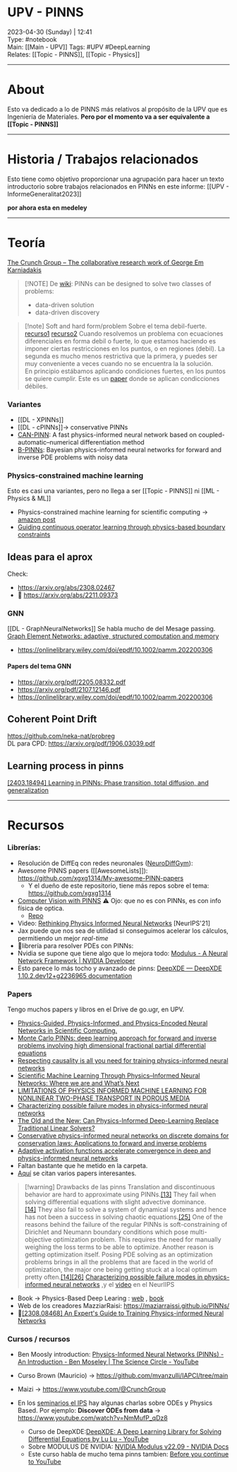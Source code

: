 # UPV - PINNS  
2023-04-30 (Sunday) | 12:41   
Type: #notebook  
Main: [[Main - UPV]]
Tags: #UPV  #DeepLearning  
Relates: [[Topic - PINNS]], [[Topic - Physics]]

---
# About 
Esto va dedicado a lo de PINNS más relativos al propósito de la UPV que es Ingeniería de Materiales.  **Pero por el momento va a ser equivalente a [[Topic - PINNS]]**


---
# Historia / Trabajos relacionados    
Esto tiene como objetivo proporcionar una agrupación para hacer un texto introductorio sobre trabajos relacionados en PINNs en este informe: [[UPV - InformeGeneralitat2023]]

**por ahora esta en medeley**

---
# Teoría
[The Crunch Group – The collaborative research work of George Em Karniadakis](https://sites.brown.edu/crunch-group/)

> [!NOTE] De [wiki](https://en.wikipedia.org/wiki/Physics-informed_neural_networks):
> PINNs can be designed to solve two classes of problems:
> 
> -   data-driven solution
> -   data-driven discovery



> [!note] Soft and hard form/problem
> Sobre el tema debil-fuerte. [recurso1](https://www.youtube.com/watch?v=Z-FnP2myvKw&ab_channel=MachineLearning%26Simulation)  [recurso2](https://www.youtube.com/watch?v=Z-FnP2myvKw&ab_channel=MachineLearning%26Simulation) 
> Cuando resolvemos un problema con ecuaciones diferenciales en forma debil o fuerte, lo que estamos haciendo es imponer ciertas restricciones en los puntos, o en regiones (debil). La segunda es mucho menos restrictiva que la primera, y puedes ser muy conveniente a veces cuando no se encuentra la la solución.  
> En principio estábamos aplicando condiciones fuertes, en los puntos se quiere cumplir. Este es un [paper](https://onlinelibrary.wiley.com/doi/pdf/10.1002/nme.7176) donde se aplican condicciones débiles.  


### Variantes
- [[DL - XPINNs]]
- [[DL - cPINNs]]-> conservative PINNs  
- [CAN-PINN](https://www.sciencedirect.com/science/article/abs/pii/S0045782522001906): A fast physics-informed neural network based on coupled-automatic–numerical differentiation method
- [B-PINNs](https://www.sciencedirect.com/science/article/abs/pii/S0021999120306872): Bayesian physics-informed neural networks for forward and inverse PDE problems with noisy data

### Physics-constrained machine learning 
Esto es casi una variantes, pero no llega a ser [[Topic - PINNS]] ni [[ML - Physics & ML]]
- Physics-constrained machine learning for scientific computing -> [amazon post](https://www.amazon.science/blog/physics-constrained-machine-learning-for-scientific-computing)
- [Guiding continuous operator learning through physics-based boundary constraints](https://www.amazon.science/publications/guiding-continuous-operator-learning-through-physics-based-boundary-constraints)


## Ideas para el aprox  
Check:  
- https://arxiv.org/abs/2308.02467  
- 🌟 https://arxiv.org/abs/2211.09373

### GNN   

[[DL - GraphNeuralNetworks]]
Se habla mucho de del Mesage passing. 
[Graph Element Networks: adaptive, structured computation and memory](https://arxiv.org/pdf/1904.09019.pdf) 
- https://onlinelibrary.wiley.com/doi/epdf/10.1002/pamm.202200306  

#### Papers del tema GNN   
- https://arxiv.org/pdf/2205.08332.pdf  
- https://arxiv.org/pdf/2107.12146.pdf   
- https://onlinelibrary.wiley.com/doi/epdf/10.1002/pamm.202200306   
## Coherent Point Drift  
https://github.com/neka-nat/probreg   
DL para CPD: https://arxiv.org/pdf/1906.03039.pdf   


## Learning process in pinns  
[[2403.18494] Learning in PINNs: Phase transition, total diffusion, and generalization](https://arxiv.org/abs/2403.18494)

---
# Recursos

### Librerías: 
- Resolución de DiffEq con redes neuronales ([NeuroDiffGym](https://github.com/NeuroDiffGym/neurodiffeq)): 
- Awesome PINNS papers ([[AwesomeLists]]): https://github.com/xgxg1314/My-awesome-PINN-papers 
	- Y el dueño de este repositorio, tiene más repos sobre el tema: https://github.com/xgxg1314 
- [Computer Vision with PINNS]([https://www.linkedin.com/posts/opencv_computervision-quality-stage-activity-7058089339129364480-4GOn?utm_source=share&utm_medium=member_desktop](chrome-extension://efaidnbmnnnibpcajpcglclefindmkaj/https://arxiv.org/ftp/arxiv/papers/2301/2301.12531.pdf)) ⚠ Ojo: que no es con PINNs, es con info física de optica.  
	- [Repo](https://github.com/JalaliLabUCLA/phycv) 
- Video: [Rethinking Physics Informed Neural Networks](https://www.youtube.com/watch?v=qYmkUXH7TCY) [NeurIPS'21]
- Jax puede que nos sea de utilidad si conseguimos acelerar los cálculos, permitiendo un mejor *real-time*
- 🌟librería para resolver PDEs con PINNs: 
- Nvidia se supone que tiene algo que lo mejora todo: [Modulus - A Neural Network Framework | NVIDIA Developer](https://developer.nvidia.com/modulus)
- Esto parece lo más tocho y avanzado de pinns: [DeepXDE — DeepXDE 1.10.2.dev12+g2236965 documentation](https://deepxde.readthedocs.io/en/latest/)
### Papers
Tengo muchos papers y libros en el Drive de go.ugr, en UPV.  
- [Physics-Guided, Physics-Informed, and Physics-Encoded Neural Networks in Scientific Computing.](https://arxiv.org/pdf/2211.07377.pdf)
- [Monte Carlo PINNs: deep learning approach for forward and inverse problems involving high dimensional fractional partial differential equations](https://arxiv.org/pdf/2203.08501.pdf)
- [Respecting causality is all you need for training physics-informed neural networks](https://arxiv.org/abs/2203.07404)
- [Scientific Machine Learning Through Physics–Informed Neural Networks: Where we are and What’s Next](https://link.springer.com/article/10.1007/s10915-022-01939-z)
- [LIMITATIONS OF PHYSICS INFORMED MACHINE LEARNING FOR NONLINEAR TWO-PHASE TRANSPORT IN POROUS MEDIA](<https://www.dl.begellhouse.com/download/article/415f83b5707fde65/(2)JMLMC-33905.pdf>)
- [Characterizing possible failure modes in physics-informed neural networks](https://arxiv.org/abs/2109.01050)
- [The Old and the New: Can Physics-Informed Deep-Learning Replace Traditional Linear Solvers?](https://www.frontiersin.org/articles/10.3389/fdata.2021.669097/full)
- [Conservative physics-informed neural networks on discrete domains for conservation laws: Applications to forward and inverse problems](https://www.sciencedirect.com/science/article/abs/pii/S0045782520302127?via%3Dihub)
- [Adaptive activation functions accelerate convergence in deep and physics-informed neural networks](https://www.sciencedirect.com/science/article/pii/S0021999119308411?via%3Dihub)
- Faltan bastante que he metido en la carpeta. 
- [Aquí](https://github.com/AmeyaJagtap/Conservative_PINNs) se citan varios papers interesantes.  
> [!warning] Drawbacks de las pinns
> Translation and discontinuous behavior are hard to approximate using PINNs.[[13]](https://en.wikipedia.org/wiki/Physics-informed_neural_networks#cite_note-:3-13) They fail when solving differential equations with slight advective dominance.[[14]](https://en.wikipedia.org/wiki/Physics-informed_neural_networks#cite_note-:2-14) They also fail to solve a system of dynamical systems and hence has not been a success in solving chaotic equations.[[25]](https://en.wikipedia.org/wiki/Physics-informed_neural_networks#cite_note-25) One of the reasons behind the failure of the regular PINNs is soft-constraining of Dirichlet and Neumann boundary conditions which pose multi-objective optimization problem. This requires the need for manually weighing the loss terms to be able to optimize. Another reason is getting optimization itself. Posing PDE solving as an optimization problems brings in all the problems that are faced in the world of optimization, the major one being getting stuck at a local optimum pretty often.[[14]](https://en.wikipedia.org/wiki/Physics-informed_neural_networks#cite_note-:2-14)[[26]](https://en.wikipedia.org/wiki/Physics-informed_neural_networks#cite_note-26)
> [Characterizing possible failure modes in physics-informed neural networks](https://openreview.net/pdf?id=a2Gr9gNFD-J) ,y el [video](https://www.youtube.com/watch?v=qYmkUXH7TCY) en el NeurlIPS
- Book  ->  Physics-Based Deep Learing : [web](https://physicsbaseddeeplearning.org/overview.html) ,   [book](https://arxiv.org/pdf/2109.05237.pdf)  
- Web de los creadores MazziarRaisi: https://maziarraissi.github.io/PINNs/ 
- 🌟[[2308.08468] An Expert's Guide to Training Physics-informed Neural Networks](https://arxiv.org/abs/2308.08468)
### Cursos / recursos
- Ben Moosly introduction: [Physics-Informed Neural Networks (PINNs) - An Introduction - Ben Moseley | The Science Circle - YouTube](https://www.youtube.com/watch?v=G_hIppUWcsc&ab_channel=JousefMuradLITE)
- Curso Brown (Mauricio) -> https://github.com/mvanzulli/IAPCI/tree/main    
  
- Maizi -> https://www.youtube.com/@CrunchGroup    
- En los [seminarios el IPS](https://isp.uv.es/seminars.html) hay algunas charlas sobre ODEs y Physics Based. 
  Por ejemplo: **Discover ODEs from data** -> https://www.youtube.com/watch?v=NmMufP_qDz8  
  - Curso de DeepXDE:[DeepXDE: A Deep Learning Library for Solving Differential Equations by Lu Lu - YouTube](https://www.youtube.com/watch?v=Wfgr1pMA9fY&list=PL1e3Jic2_DwwJQ528agJYMEpA0oMaDSA9&index=14&ab_channel=MLPS-CombiningAIandMLwithPhysicsSciences) 
  - Sobre MODULUS DE NVIDIA: [NVIDIA Modulus v22.09 - NVIDIA Docs](https://docs.nvidia.com/deeplearning/modulus/modulus-v2209/index.html)
  - Este curso habla de mucho tema pinns tambien: [Before you continue to YouTube](https://www.youtube.com/playlist?list=PL1e3Jic2_DwwJQ528agJYMEpA0oMaDSA9)